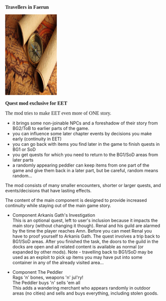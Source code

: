 <html>


<p class=MsoNormal style='line-height:normal'><b><span lang=EN-US
style='font-size:12.0pt;font-family:"Times New Roman",serif'>Travellers in Faerun</span></b></p>


<p class=MsoNormal style='margin-bottom:0cm;margin-bottom:.0001pt;line-height:
normal'><span style='font-size:12.0pt;font-family:"Times New Roman",serif'><img
width=166 height=260 id="Picture 1" src="travellers.jpg"
alt="gallery/travellers"></span></p>

<p class=MsoNormal style='line-height:normal'><b><span lang=EN-US
style='font-size:12.0pt;font-family:"Times New Roman",serif'>Quest mod exclusive for EET</span></b></p>

<p class=MsoNormal style='line-height:normal'><span lang=EN-US
style='font-size:12.0pt;font-family:"Times New Roman",serif'>The mod tries to make EET even more of ONE story.

- it brings some non-joinable NPCs and a foreshadow of their story from BG2/ToB to earlier parts of the game.
- you can influence some later chapter events by decisions you make early (continuity in EET)
- you can go back with items you find later in the game to finish quests in BG1 or SoD
- you get quests for which you need to return to the BG1/SoD areas from later parts
- a randomly appearing peddler can keep items from one part of the game and give them back in a later part, but be careful, random means random...
 
The mod consists of many smaller encounters, shorter or larger quests, and events/decisions that have lasting effects.

The content of the main component is designed to provide increased continuity while staying out of the main game story.

- Component Arkanis Gath's Investigation <br>
This is an optional quest, left to user's inclusion because it impacts the main story (without changing it though). Renal and his guild are alarmed by the time the player reaches Amn. Before you can meet Renal you have to proof yourself to Arkanis Gath. The quest involves a trip back to BG1/SoD areas. After you finished the task, the doors to the guild in the docks are open and all related content is available as normal (or expanded by other mods).
Note - travelling back to BG1/SoD may be used as an exploit to pick up items you may have put into some container in any of the already visited area...

- Component The Peddler <br>
Rags 'n' bones, weapons 'n' jul'ry!<br>
The Peddler buys 'n' sells 'em all<br>
This adds a wandering merchant who appears randomly in outdoor areas (no cities) and sells and buys everything, including stolen goods.
<br>
&nbsp;</span></p>

<p class=MsoNormal><span lang=EN-NZ>&nbsp;</span></p>

</div>

</body>

</html>
